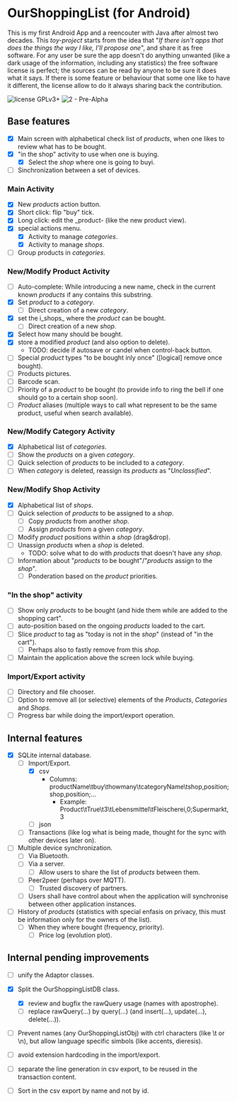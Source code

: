# OurShoppingList (for Android)

This is my first Android App and a reencouter with Java after almost two decades. This _toy-project_ starts from the idea that "_If there isn't apps that does the things the way I like, I'll propose one_", and share it as free software. For any user be sure the app doesn't do anything unwanted (like a dark usage of the information, including any statistics) the free software license is perfect; the sources can be read by anyone to be sure it does what it says. If there is some feature or behaviour that some one like to have it different, the license allow to do it always sharing back the contribution.

![license GPLv3+](https://img.shields.io/badge/license-GPLv3+-green.svg)
![2 - Pre-Alpha](https://img.shields.io/badge/Development_Status-2_--_pre--alpha-orange.svg)

## Base features

- [x] Main screen with alphabetical check list of _products_, when one likes to review what has to be bought.
- [x] "in the shop" activity to use when one is buying.
  - [x] Select the _shop_ where one is going to buyi.
- [ ] Sinchronization between a set of devices.

### Main Activity

- [x] New _products_ action button.
- [x] Short click: flip "buy" tick.
- [x] Long click: edit the _product- (like the new product view).
- [x] special actions menu.
  - [x] Activity to manage _categories_.
  - [x] Activity to manage _shops_.
- [ ] Group products in _categories_.

### New/Modify Product Activity

- [ ] Auto-complete: While introducing a new name, check in the current known _products_ if any contains this substring.
- [x] Set _product_ to a _category_.
  - [ ] Direct creation of a new _category_.
- [x] set the i_shops_ where the _product_ can be bought.
  - [ ] Direct creation of a new _shop_.
- [x] Select how many should be bought.
- [x] store a modified _product_ (and also option to delete).
  - TODO: decide if autosave or candel when control-back button.
- [ ] Special _product_ types "to be bought inly once" ([logical] remove once bought).
- [ ] Products pictures.
- [ ] Barcode scan.
- [ ] Priority of a _product_ to be bought (to provide info to ring the bell if one should go to a certain shop soon).
- [ ] _Product_ aliases (multiple ways to call what represent to be the same product, useful when search available).

### New/Modify Category Activity

- [x] Alphabetical list of _categories_.
- [ ] Show the _products_ on a given _category_.
- [ ] Quick selection of _products_ to be included to a _category_.
- [ ] When _category_ is deleted, reassign its _products_ as "_Unclassified_".

### New/Modify Shop Activity

- [x] Alphabetical list of _shops_.
- [ ] Quick selection of _products_ to be assigned to a _shop_.
  - [ ] Copy _products_ from another _shop_.
  - [ ] Assign _products_ from a given _category_.
- [ ] Modify _product_ positions within a _shop_ (drag&drop).
- [ ] Unassign _products_ when a _shop_ is deleted.
  - TODO: solve what to do with _products_ that doesn't have any _shop_.
- [ ] Information about "_products_ to be bought"/"_products_ assign to the _shop_".
  - [ ] Ponderation based on the _product_ priorities.

### "In the shop" activity

- [ ] Show only _products_ to be bought (and hide them while are added to the shopping cart".
- [ ] auto-position based on the ongoing _products_ loaded to the cart.
- [ ] Slice _product_ to tag as "today is not in the _shop_" (instead of "in the cart").
  - [ ] Perhaps also to fastly remove from this _shop_.
- [ ] Maintain the application above the screen lock while buying.

### Import/Export activity

- [ ] Directory and file chooser.
- [ ] Option to remove all (or selective) elements of the _Products_, _Categories_ and _Shops_.
- [ ] Progress bar while doing the import/export operation.

## Internal features

- [x] SQLite internal database.
  - [ ] Import/Export.
    - [x] csv
      - Columns: productName\tbuy\thowmany\tcategoryName\tshop,position;shop,position;...
         - Example: Product\tTrue\t3\tLebensmittel\tFleischerei,0;Supermarkt,3
    - [ ] json
  - [ ] Transactions (like log what is being made, thought for the sync with other devices later on).
- [ ] Multiple device synchronization.
  - [ ] Via Bluetooth.
  - [ ] Via a server.
    - [ ] Allow users to share the list of _products_ between them.
  - [ ] Peer2peer (perhaps over MQTT).
    - [ ] Trusted discovery of partners.
  - [ ] Users shall have control about when the application will synchronise between other application instances.
- [ ] History of _products_ (statistics with special enfasis on privacy, this must be information only for the owners of the list).
  - [ ] When they where bought (frequency, priority).
    - [ ] Price log (evolution plot).

## Internal pending improvements

- [ ] unify the Adaptor classes.
- [x] Split the OurShoppingListDB class.
  - [x] review and bugfix the rawQuery usage (names with apostrophe).
  - [ ] replace rawQuery(...) by query(...) (and insert(...), update(...), delete(...)).
- [ ] Prevent names (any OurShoppingListObj) with ctrl characters (like \t or \n), but allow language specific simbols (like accents, dieresis).
- [ ] avoid extension hardcoding in the import/export.
- [ ] separate the line generation in csv export, to be reused in the transaction content.
- [ ] Sort in the csv export by name and not by id.

